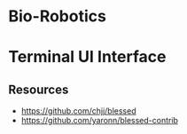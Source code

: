 # Bio-Robotics

# Terminal UI Interface
## Resources 
* https://github.com/chjj/blessed
* https://github.com/yaronn/blessed-contrib 